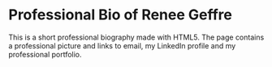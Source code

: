 # Professional Bio of Renee Geffre
This is a short professional biography made with HTML5.
The page contains a professional picture and links to email, my LinkedIn profile and my professional portfolio.
